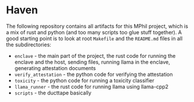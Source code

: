 # Haven

The following repository contains all artifacts for this MPhil project, which is a mix of rust and python (and too many scripts too glue stuff together). A good starting point is to look at root `Makefile` and the `README.md` files in all the subdirectories:

- `enclave` - the main part of the project, the rust code for running the enclave and the host, sending files, running llama in the enclave, generating attestation documents
- `verify_attestation` - the python code for verifying the attestation
- `toxicity` - the python code for running a toxicity classifier
- `llama_runner` - the rust code for running llama using llama-cpp2
- `scripts` - the ducttape basically